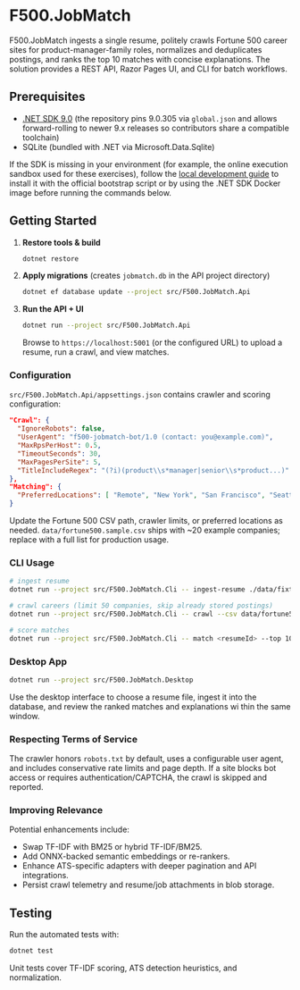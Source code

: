 # F500.JobMatch

F500.JobMatch ingests a single resume, politely crawls Fortune 500 career sites for product-manager-family roles, normalizes and deduplicates postings, and ranks the top 10 matches with concise explanations. The solution provides a REST API, Razor Pages UI, and CLI for batch workflows.

## Prerequisites

- [.NET SDK 9.0](https://dotnet.microsoft.com/download) (the repository pins 9.0.305 via `global.json` and allows forward-rolling to newer 9.x releases so contributors share a compatible toolchain)
- SQLite (bundled with .NET via Microsoft.Data.Sqlite)

If the SDK is missing in your environment (for example, the online execution sandbox used for these exercises), follow the
[local development guide](docs/development.md) to install it with the official bootstrap script or by using the .NET SDK Docker
image before running the commands below.

## Getting Started

1. **Restore tools & build**
   ```bash
   dotnet restore
   ```

2. **Apply migrations** (creates `jobmatch.db` in the API project directory)
   ```bash
   dotnet ef database update --project src/F500.JobMatch.Api
   ```

3. **Run the API + UI**
   ```bash
   dotnet run --project src/F500.JobMatch.Api
   ```
   Browse to `https://localhost:5001` (or the configured URL) to upload a resume, run a crawl, and view matches.

### Configuration

`src/F500.JobMatch.Api/appsettings.json` contains crawler and scoring configuration:

```json
"Crawl": {
  "IgnoreRobots": false,
  "UserAgent": "f500-jobmatch-bot/1.0 (contact: you@example.com)",
  "MaxRpsPerHost": 0.5,
  "TimeoutSeconds": 30,
  "MaxPagesPerSite": 5,
  "TitleIncludeRegex": "(?i)(product\\s*manager|senior\\s*product...)"
},
"Matching": {
  "PreferredLocations": [ "Remote", "New York", "San Francisco", "Seattle", "Austin" ]
}
```

Update the Fortune 500 CSV path, crawler limits, or preferred locations as needed. `data/fortune500.sample.csv` ships with ~20 example companies; replace with a full list for production usage.

### CLI Usage

```bash
# ingest resume
dotnet run --project src/F500.JobMatch.Cli -- ingest-resume ./data/fixtures/resume_sample.txt

# crawl careers (limit 50 companies, skip already stored postings)
dotnet run --project src/F500.JobMatch.Cli -- crawl --csv data/fortune500.sample.csv --limit 50

# score matches
dotnet run --project src/F500.JobMatch.Cli -- match <resumeId> --top 10
```

### Desktop App

```bash
dotnet run --project src/F500.JobMatch.Desktop
```

Use the desktop interface to choose a resume file, ingest it into the database, and review the ranked matches and explanations wi
thin the same window.

### Respecting Terms of Service

The crawler honors `robots.txt` by default, uses a configurable user agent, and includes conservative rate limits and page depth. If a site blocks bot access or requires authentication/CAPTCHA, the crawl is skipped and reported.

### Improving Relevance

Potential enhancements include:

- Swap TF-IDF with BM25 or hybrid TF-IDF/BM25.
- Add ONNX-backed semantic embeddings or re-rankers.
- Enhance ATS-specific adapters with deeper pagination and API integrations.
- Persist crawl telemetry and resume/job attachments in blob storage.

## Testing

Run the automated tests with:

```bash
dotnet test
```

Unit tests cover TF-IDF scoring, ATS detection heuristics, and normalization.
